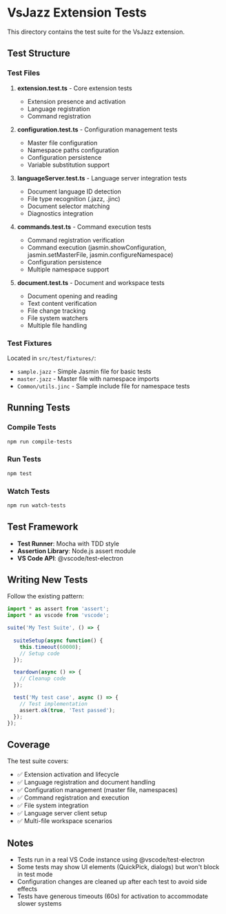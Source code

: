 # VsJazz Extension Tests

This directory contains the test suite for the VsJazz extension.

## Test Structure

### Test Files

1. **extension.test.ts** - Core extension tests
   - Extension presence and activation
   - Language registration
   - Command registration

2. **configuration.test.ts** - Configuration management tests
   - Master file configuration
   - Namespace paths configuration
   - Configuration persistence
   - Variable substitution support

3. **languageServer.test.ts** - Language server integration tests
   - Document language ID detection
   - File type recognition (.jazz, .jinc)
   - Document selector matching
   - Diagnostics integration

4. **commands.test.ts** - Command execution tests
   - Command registration verification
   - Command execution (jasmin.showConfiguration, jasmin.setMasterFile, jasmin.configureNamespace)
   - Configuration persistence
   - Multiple namespace support

5. **document.test.ts** - Document and workspace tests
   - Document opening and reading
   - Text content verification
   - File change tracking
   - File system watchers
   - Multiple file handling

### Test Fixtures

Located in `src/test/fixtures/`:
- `sample.jazz` - Simple Jasmin file for basic tests
- `master.jazz` - Master file with namespace imports
- `Common/utils.jinc` - Sample include file for namespace tests

## Running Tests

### Compile Tests
```bash
npm run compile-tests
```

### Run Tests
```bash
npm test
```

### Watch Tests
```bash
npm run watch-tests
```

## Test Framework

- **Test Runner**: Mocha with TDD style
- **Assertion Library**: Node.js assert module
- **VS Code API**: @vscode/test-electron

## Writing New Tests

Follow the existing pattern:

```typescript
import * as assert from 'assert';
import * as vscode from 'vscode';

suite('My Test Suite', () => {
  
  suiteSetup(async function() {
    this.timeout(60000);
    // Setup code
  });

  teardown(async () => {
    // Cleanup code
  });

  test('My test case', async () => {
    // Test implementation
    assert.ok(true, 'Test passed');
  });
});
```

## Coverage

The test suite covers:
- ✅ Extension activation and lifecycle
- ✅ Language registration and document handling
- ✅ Configuration management (master file, namespaces)
- ✅ Command registration and execution
- ✅ File system integration
- ✅ Language server client setup
- ✅ Multi-file workspace scenarios

## Notes

- Tests run in a real VS Code instance using @vscode/test-electron
- Some tests may show UI elements (QuickPick, dialogs) but won't block in test mode
- Configuration changes are cleaned up after each test to avoid side effects
- Tests have generous timeouts (60s) for activation to accommodate slower systems
